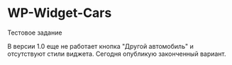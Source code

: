 # WP-Widget-Cars
Тестовое задание

В версии 1.0 еще не работает кнопка "Другой автомобиль" и отсутствуют стили виджета. Сегодня опубликую законченный вариант.
